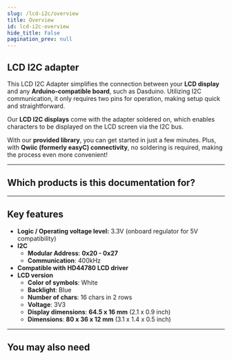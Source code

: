 ```yaml
---
slug: /lcd-i2c/overview
title: Overview
id: lcd-i2c-overview 
hide_title: False
pagination_prev: null
---
```


## LCD I2C adapter

This LCD I2C Adapter simplifies the connection between your **LCD display** and any **Arduino-compatible board**, such as Dasduino. Utilizing I2C communication, it only requires two pins for operation, making setup quick and straightforward.

Our **LCD I2C displays** come with the adapter soldered on, which enables characters to be displayed on the LCD screen via the I2C bus.

With our **provided library**, you can get started in just a few minutes. Plus, with **Qwiic (formerly easyC) connectivity**, no soldering is required, making the process even more convenient!

<CenteredImage src="/img/lcd-i2c/333003.png" alt="lcd-l2c-adapter" caption="LCD I2C Adapter" />

---

## Which products is this documentation for?

<QuickLink 
  title="LCD I2C Adapter" 
  description="333003"
  url="https://soldered.com/product/i2c-lcd-driver-board/"
  image="/img/lcd-i2c/333003.png" 
/>

<QuickLink 
  title="LCD display 16x2 I2C white/blue" 
  description="333171"
  url="https://soldered.com/product/lcd-display-16x2-i2c-white-characters-on-blue-background/"
  image="/img/lcd-i2c/333171.png" 
/>

---

## Key features

- **Logic / Operating voltage level:** 3.3V (onboard regulator for 5V compatibility)  
- **I2C**
  - **Modular Address**: **0x20 - 0x27**
  - **Communication**: 400kHz
- **Compatible with** **HD44780 LCD driver**
- **LCD version**
  - **Color of symbols**: White
  - **Backlight**: Blue
  - **Number of chars**: 16 chars in 2 rows
  - **Voltage**: 3V3
  - **Display dimensions**: **64.5 x 16 mm** (2.1 x 0.9 inch)
  - **Dimensions**: **80 x 36 x 12 mm** (3.1 x 1.4 x 0.5 inch)

---

## You may also need

<QuickLink 
  title="Qwiic cable" 
  description="Qwiic (formerly easyC) compatible cables with connectors on both ends, available in various lengths."
  url="https://soldered.com/product/easyc-cable/"
  image="/img/333311.webp" 
/>